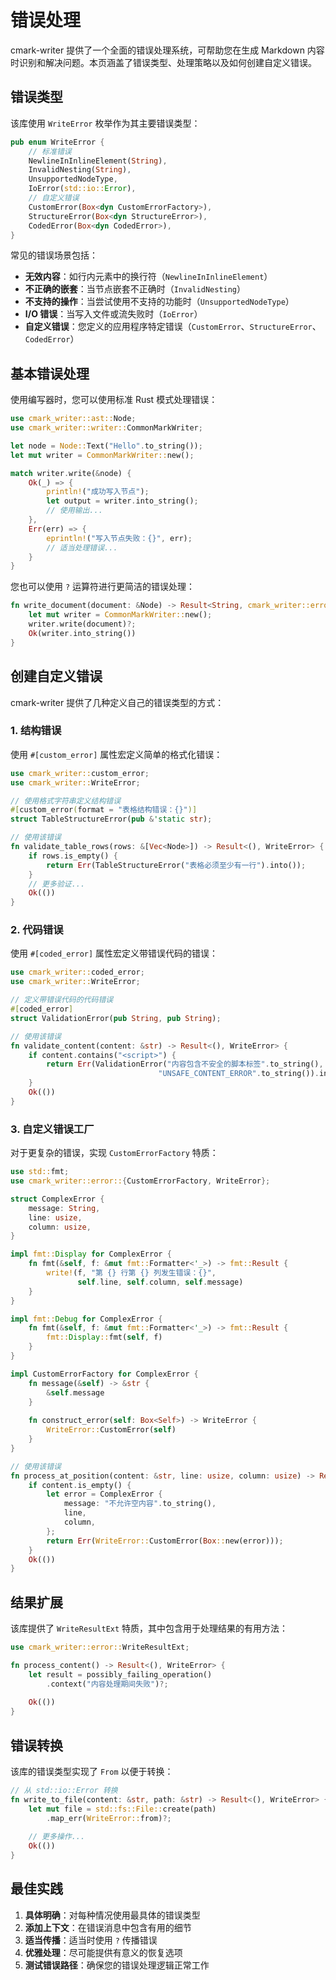 # 错误处理

cmark-writer 提供了一个全面的错误处理系统，可帮助您在生成 Markdown 内容时识别和解决问题。本页涵盖了错误类型、处理策略以及如何创建自定义错误。

## 错误类型

该库使用 `WriteError` 枚举作为其主要错误类型：

```rust
pub enum WriteError {
    // 标准错误
    NewlineInInlineElement(String),
    InvalidNesting(String),
    UnsupportedNodeType,
    IoError(std::io::Error),
    // 自定义错误
    CustomError(Box<dyn CustomErrorFactory>),
    StructureError(Box<dyn StructureError>),
    CodedError(Box<dyn CodedError>),
}
```

常见的错误场景包括：

- **无效内容**：如行内元素中的换行符（`NewlineInInlineElement`）
- **不正确的嵌套**：当节点嵌套不正确时（`InvalidNesting`）
- **不支持的操作**：当尝试使用不支持的功能时（`UnsupportedNodeType`）
- **I/O 错误**：当写入文件或流失败时（`IoError`）
- **自定义错误**：您定义的应用程序特定错误（`CustomError`、`StructureError`、`CodedError`）

## 基本错误处理

使用编写器时，您可以使用标准 Rust 模式处理错误：

```rust
use cmark_writer::ast::Node;
use cmark_writer::writer::CommonMarkWriter;

let node = Node::Text("Hello".to_string());
let mut writer = CommonMarkWriter::new();

match writer.write(&node) {
    Ok(_) => {
        println!("成功写入节点");
        let output = writer.into_string();
        // 使用输出...
    },
    Err(err) => {
        eprintln!("写入节点失败：{}", err);
        // 适当处理错误...
    }
}
```

您也可以使用 `?` 运算符进行更简洁的错误处理：

```rust
fn write_document(document: &Node) -> Result<String, cmark_writer::error::WriteError> {
    let mut writer = CommonMarkWriter::new();
    writer.write(document)?;
    Ok(writer.into_string())
}
```

## 创建自定义错误

cmark-writer 提供了几种定义自己的错误类型的方式：

### 1. 结构错误

使用 `#[custom_error]` 属性宏定义简单的格式化错误：

```rust
use cmark_writer::custom_error;
use cmark_writer::WriteError;

// 使用格式字符串定义结构错误
#[custom_error(format = "表格结构错误：{}")]
struct TableStructureError(pub &'static str);

// 使用该错误
fn validate_table_rows(rows: &[Vec<Node>]) -> Result<(), WriteError> {
    if rows.is_empty() {
        return Err(TableStructureError("表格必须至少有一行").into());
    }
    // 更多验证...
    Ok(())
}
```

### 2. 代码错误

使用 `#[coded_error]` 属性宏定义带错误代码的错误：

```rust
use cmark_writer::coded_error;
use cmark_writer::WriteError;

// 定义带错误代码的代码错误
#[coded_error]
struct ValidationError(pub String, pub String);

// 使用该错误
fn validate_content(content: &str) -> Result<(), WriteError> {
    if content.contains("<script>") {
        return Err(ValidationError("内容包含不安全的脚本标签".to_string(), 
                                 "UNSAFE_CONTENT_ERROR".to_string()).into());
    }
    Ok(())
}
```

### 3. 自定义错误工厂

对于更复杂的错误，实现 `CustomErrorFactory` 特质：

```rust
use std::fmt;
use cmark_writer::error::{CustomErrorFactory, WriteError};

struct ComplexError {
    message: String,
    line: usize,
    column: usize,
}

impl fmt::Display for ComplexError {
    fn fmt(&self, f: &mut fmt::Formatter<'_>) -> fmt::Result {
        write!(f, "第 {} 行第 {} 列发生错误：{}", 
               self.line, self.column, self.message)
    }
}

impl fmt::Debug for ComplexError {
    fn fmt(&self, f: &mut fmt::Formatter<'_>) -> fmt::Result {
        fmt::Display::fmt(self, f)
    }
}

impl CustomErrorFactory for ComplexError {
    fn message(&self) -> &str {
        &self.message
    }
    
    fn construct_error(self: Box<Self>) -> WriteError {
        WriteError::CustomError(self)
    }
}

// 使用该错误
fn process_at_position(content: &str, line: usize, column: usize) -> Result<(), WriteError> {
    if content.is_empty() {
        let error = ComplexError {
            message: "不允许空内容".to_string(),
            line,
            column,
        };
        return Err(WriteError::CustomError(Box::new(error)));
    }
    Ok(())
}
```

## 结果扩展

该库提供了 `WriteResultExt` 特质，其中包含用于处理结果的有用方法：

```rust
use cmark_writer::error::WriteResultExt;

fn process_content() -> Result<(), WriteError> {
    let result = possibly_failing_operation()
        .context("内容处理期间失败")?;
    
    Ok(())
}
```

## 错误转换

该库的错误类型实现了 `From` 以便于转换：

```rust
// 从 std::io::Error 转换
fn write_to_file(content: &str, path: &str) -> Result<(), WriteError> {
    let mut file = std::fs::File::create(path)
        .map_err(WriteError::from)?;
    
    // 更多操作...
    Ok(())
}
```

## 最佳实践

1. **具体明确**：对每种情况使用最具体的错误类型
2. **添加上下文**：在错误消息中包含有用的细节
3. **适当传播**：适当时使用 `?` 传播错误
4. **优雅处理**：尽可能提供有意义的恢复选项
5. **测试错误路径**：确保您的错误处理逻辑正常工作
